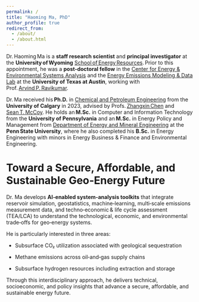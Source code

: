 ```yaml
---
permalink: /
title: "Haoming Ma, PhD"
author_profile: true
redirect_from: 
  - /about/
  - /about.html
---
```

Dr. Haoming Ma is a **staff research scientist** and **principal investigator** at the **University of Wyoming** [School of Energy Resources](https://www.uwyo.edu/ser). Prior to this appointment, he was a **post‑doctoral fellow** in the [Center for Energy & Environmental Systems Analysis](https://www.ceesa.utexas.edu) and the [Energy Emissions Modeling & Data Lab](https://www.eemdl.utexas.edu/) at the **University of Texas at Austin**, working with Prof. [Arvind P. Ravikumar](https://scholar.google.com/citations?user=JgkvadQAAAAJ&hl=en).

Dr. Ma received his **Ph.D.** in [Chemical and Petroleum Engineering](https://schulich.ucalgary.ca/chemical-petroleum/home) from the **University of Calgary** in 2023, advised by Profs. [Zhangxin Chen](https://scholar.google.ca/citations?user=LWXGc90AAAAJ&hl=en) and [Sean T. McCoy](https://scholar.google.fr/citations?user=puoY4D8AAAAJ&hl=en). He holds an **M.Sc.** in Computer and Information Technology from the **University of Pennsylvania** and an **M.Sc.** in Energy Policy and Management from [Department of Energy and Mineral Engineering](https://www.eme.psu.edu/) at the **Penn State University**, where he also completed his **B.Sc.** in Energy Engineering with minors in Energy Business & Finance and Environmental Engineering.

Toward a Secure, Affordable, and Sustainable Geo‑Energy Future
======
Dr. Ma develops **AI‑enabled system‑analysis toolkits**  that integrate reservoir simulation, geostatistics, machine‑learning, multi‑scale emissions measurement data, and techno‑economic & life cycle assessment (TEA/LCA) to understand the technological, economic, and environmental trade‑offs for geo‑energy systems.

He is particularly interested in three areas:

- Subsurface CO₂ utilization associated with geological sequestration

- Methane emissions across oil‑and‑gas supply chains

- Subsurface hydrogen resources including extraction and storage

Through this interdisciplinary approach, he delivers technical, socioeconomic, and policy insights that advance a secure, affordable, and sustainable energy future.
